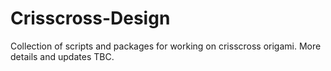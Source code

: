 # Crisscross-Design

Collection of scripts and packages for working on crisscross origami.  More details and updates TBC.
